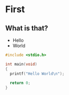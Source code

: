 # First

## What is that?
+ Hello
+ World

~~~cpp
#include <stdio.h>

int main(void)
{
  printf("Hello World\n");
  
  return 0;
}
~~~
